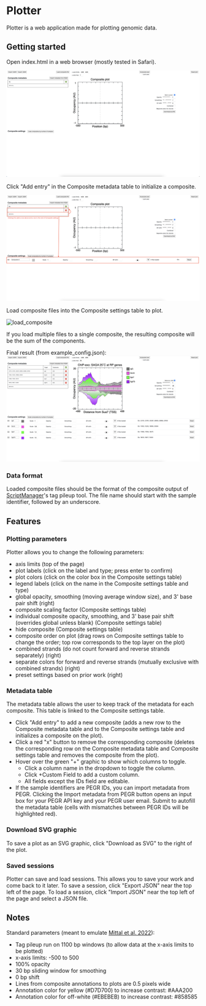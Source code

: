# Plotter
Plotter is a web application made for plotting genomic data.

## Getting started
Open index.html in a web browser (mostly tested in Safari).

![plot](images/base_interface.png)

Click "Add entry" in the Composite metadata table to initialize a composite.

![initialize_composite](images/initialize_composite.png)

Load composite files into the Composite settings table to plot.

![load_composite](images/load_composite.gif)

If you load multiple files to a single composite, the resulting composite will be the sum of the components.

Final result (from example_config.json):
![final_result](images/final_result.png)

### Data format
Loaded composite files should be the format of the composite output of [ScriptManager](https://pughlab.mbg.cornell.edu/scriptmanager-docs/docs/Tutorials/chipexo-tutorial)'s tag pileup tool.
The file name should start with the sample identifier, followed by an underscore.

## Features

### Plotting parameters
Plotter allows you to change the following parameters:
* axis limits (top of the page)
* plot labels (click on the label and type; press enter to confirm)
* plot colors (click on the color box in the Composite settings table)
* legend labels (click on the name in the Composite settings table and type)
* global opacity, smoothing (moving average window size), and 3' base pair shift (right)
* composite scaling factor (Composite settings table)
* individual composite opacity, smoothing, and 3' base pair shift (overrides global unless blank) (Composite settings table)
* hide composite (Composite settings table)
* composite order on plot (drag rows on Composite settings table to change the order; top row corresponds to the top layer on the plot)
* combined strands (do not count forward and reverse strands separately) (right)
* separate colors for forward and reverse strands (mutually exclusive with combined strands) (right)
* preset settings based on prior work (right)

### Metadata table
The metadata table allows the user to keep track of the metadata for each composite. This table is linked to the Composite settings table.
* Click "Add entry" to add a new composite (adds a new row to the Composite metadata table and to the Composite settings table and initializes a composite on the plot).
* Click a red "x" button to remove the corresponding composite (deletes the corresponding row on the Composite metadata table and Composite settings table and removes the composite from the plot).
* Hover over the green "+" graphic to show which columns to toggle.
  * Click a column name in the dropdown to toggle the column.
  * Click +Custom Field to add a custom column.
  * All fields except the IDs field are editable.
* If the sample identifiers are PEGR IDs, you can import metadata from PEGR. Clicking the Import metadata from PEGR button opens an input box for your PEGR API key and your PEGR user email. Submit to autofill the metadata table (cells with mismatches between PEGR IDs will be highlighted red).

### Download SVG graphic
To save a plot as an SVG graphic, click "Download as SVG" to the right of the plot.

### Saved sessions
Plotter can save and load sessions. This allows you to save your work and come back to it later.
To save a session, click "Export JSON" near the top left of the page.
To load a session, click "Import JSON" near the top left of the page and select a JSON file.

## Notes
Standard parameters (meant to emulate [Mittal et al. 2022](https://github.com/CEGRcode/2022-Mittal_SAGA/)):
* Tag pileup run on 1100 bp windows (to allow data at the x-axis limits to be plotted)
* x-axis limits: -500 to 500
* 100% opacity
* 30 bp sliding window for smoothing
* 0 bp shift
* Lines from composite annotations to plots are 0.5 pixels wide
* Annotation color for yellow (#D7D700) to increase contrast: #AAA200
* Annotation color for off-white (#EBEBEB) to increase contrast: #858585